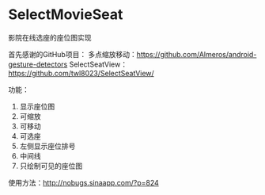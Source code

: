 SelectMovieSeat
===============

影院在线选座的座位图实现

首先感谢的GitHub项目：
多点缩放移动：https://github.com/Almeros/android-gesture-detectors
SelectSeatView：https://github.com/twl8023/SelectSeatView/

功能：
1. 显示座位图
2. 可缩放
3. 可移动
4. 可选座
5. 左侧显示座位排号
6. 中间线
7. 只绘制可见的座位图



使用方法：http://nobugs.sinaapp.com/?p=824
